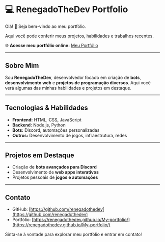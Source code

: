 # 💻 RenegadoTheDev Portfolio

Olá! 👋 Seja bem-vindo ao meu portfólio.

Aqui você pode conferir meus projetos, habilidades e trabalhos recentes.

🌐 **Acesse meu portfólio online:** [Meu Portfólio](https://renegadothedev.github.io/My-portfolio/)

---

## Sobre Mim

Sou **RenegadoTheDev**, desenvolvedor focado em criação de **bots**, **desenvolvimento web** e **projetos de programação diversos**. Aqui você verá algumas das minhas habilidades e projetos em destaque.

---

## Tecnologias & Habilidades

- **Frontend:** HTML, CSS, JavaScript  
- **Backend:** Node.js, Python  
- **Bots:** Discord, automações personalizadas  
- **Outros:** Desenvolvimento de jogos, infraestrutura, redes

---

## Projetos em Destaque

- Criação de **bots avançados para Discord**  
- Desenvolvimento de **web apps interativos**  
- Projetos pessoais de **jogos e automações**  

---

## Contato

- GitHub: [https://github.com/renegadothedev](https://github.com/renegadothedev)  
- Portfólio: [https://renegadothedev.github.io/My-portfolio/](https://renegadothedev.github.io/My-portfolio/)  

Sinta-se à vontade para explorar meu portfólio e entrar em contato!
